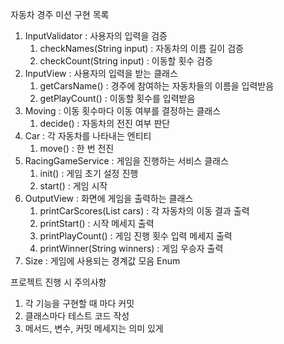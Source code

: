 자동차 경주 미션 구현 목록

1. InputValidator : 사용자의 입력을 검증
    1) checkNames(String input) : 자동차의 이름 길이 검증
    2) checkCount(String input) : 이동할 횟수 검증
2. InputView : 사용자의 입력을 받는 클래스
    1) getCarsName() : 경주에 참여하는 자동차들의 이름을 입력받음
    2) getPlayCount() : 이동할 횟수를 입력받음
3. Moving : 이동 횟수마다 이동 여부를 결정하는 클래스
    1) decide() : 자동차의 전진 여부 판단
4. Car : 각 자동차를 나타내는 엔티티
    1) move() : 한 번 전진
5. RacingGameService : 게임을 진행하는 서비스 클래스
    1) init() : 게임 초기 설정 진행
    2) start() : 게임 시작
6. OutputView : 화면에 게임을 출력하는 클래스
    1) printCarScores(List<Car> cars) : 각 자동차의 이동 결과 출력
    2) printStart() : 시작 메세지 출력
    3) printPlayCount() : 게임 진행 횟수 입력 메세지 출력
    4) printWinner(String winners) : 게임 우승자 출력
7. Size : 게임에 사용되는 경계값 모음 Enum

프로젝트 진행 시 주의사항

1. 각 기능을 구현할 때 마다 커밋
2. 클래스마다 테스트 코드 작성
3. 메서드, 변수, 커밋 메세지는 의미 있게